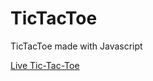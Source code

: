 # TicTacToe

TicTacToe made with Javascript

[Live Tic-Tac-Toe](https://github.com/Ana2011/TicTacToe/blob/master/index.html)
